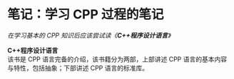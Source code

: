 # 笔记：学习 CPP 过程的笔记

*在学习基本的 CPP 知识后应该尝试读《**C++程序设计语言**》*

**C++程序设计语言**  
该书是 CPP 语言完备的介绍，该书籍分为两部，上部讲述 CPP 语言的基本内容与特性，包括抽象；下部讲述 CPP 语言的标准库。